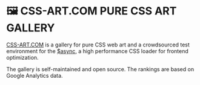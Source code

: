 # 🖼 CSS-ART.COM PURE CSS ART GALLERY

[CSS-ART.COM](https://css-art.com/) is a gallery for pure CSS web art and a crowdsourced test environment for the [$async](https://github.com/style-tools/async-css), a high performance CSS loader for frontend optimization.

The gallery is self-maintained and open source. The rankings are based on Google Analytics data.